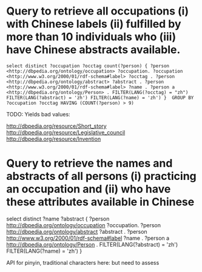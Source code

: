 # Query to retrieve all occupations (i) with Chinese labels (ii) fulfilled by more than 10 individuals who (iii) have Chinese abstracts available.

`select distinct ?occupation ?occtag count(?person) {
 ?person <http://dbpedia.org/ontology/occupation> ?occupation.
 ?occupation <http://www.w3.org/2000/01/rdf-schema#label> ?occtag .
 ?person <http://dbpedia.org/ontology/abstract> ?abstract .
 ?person <http://www.w3.org/2000/01/rdf-schema#label> ?name .
 ?person a <http://dbpedia.org/ontology/Person> .
 FILTER(LANG(?occtag) = "zh")
 FILTER(LANG(?abstract) = 'zh')
 FILTER(LANG(?name) = 'zh')
} 
GROUP BY ?occupation ?occtag
HAVING (COUNT(?person) > 9)`

TODO: Yields bad values:

http://dbpedia.org/resource/Short_story
http://dbpedia.org/resource/Legislative_council
http://dbpedia.org/resource/Invention


# Query to retrieve the names and abstracts of all persons (i) practicing an occupation and (ii) who have these attributes available in Chinese

select distinct ?name ?abstract {
 ?person <http://dbpedia.org/ontology/occupation> ?occupation.
 ?person <http://dbpedia.org/ontology/abstract> ?abstract .
 ?person <http://www.w3.org/2000/01/rdf-schema#label> ?name .
 ?person a <http://dbpedia.org/ontology/Person> .
 FILTER(LANG(?abstract) = 'zh')
 FILTER(LANG(?name) = 'zh')
}

API for pinyin, traditional characters here: but need to assess